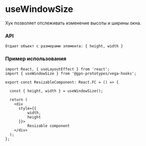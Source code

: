 # useWindowSize

Хук позволяет отслеживать изменение высоты и ширины окна.

### API

    Отдает объект с размерами элемента: { height, width }

### Пример использования

```tsx
import React, { useLayoutEffect } from 'react';
import { useWindowSize } from '@gpn-prototypes/vega-hooks';

export const ResizableComponent: React.FC = () => {

  const { height, width } = useWindowSize();

  return (
    <div 
      style={{
          width,
          height
      }}>
          Resizable component
    </div>
  );
};
```
